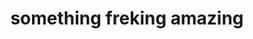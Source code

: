 ---
pid: RS221
title: something freking amazing
location_transcription: I don't know
zipcode: 
outside_phl: 
neighborhood: 
age: 
age_range: 
instagram: 
image_file_name: RS_221.jpg
proposal_transcription: |-
  the leaves could have flags of symbols
  metle tree
topic: Unknown
topic_summary: '0'
type: Tree
keywords_other: metal tree
credit: nope
image_labels: 
twitter: 
facebook: 
permalink: "/monuments/rs221/"
layout: item-page
---